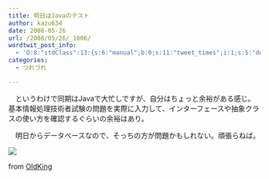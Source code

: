 ```yaml
---
title: 明日はJavaのテスト
author: kazu634
date: 2008-05-26
url: /2008/05/26/_1006/
wordtwit_post_info:
  - 'O:8:"stdClass":13:{s:6:"manual";b:0;s:11:"tweet_times";i:1;s:5:"delay";i:0;s:7:"enabled";i:1;s:10:"separation";s:2:"60";s:7:"version";s:3:"3.7";s:14:"tweet_template";b:0;s:6:"status";i:2;s:6:"result";a:0:{}s:13:"tweet_counter";i:2;s:13:"tweet_log_ids";a:1:{i:0;i:4043;}s:9:"hash_tags";a:0:{}s:8:"accounts";a:1:{i:0;s:7:"kazu634";}}'
categories:
  - つれづれ

---
```

<div class="section">
<p>
    　というわけで同期はJavaで大忙しですが、自分はちょっと余裕がある感じ。基本情報処理技術者試験の問題を実際に入力して、インターフェースや抽象クラスの使い方を確認するぐらいの余裕はあり。
</p>
  
<p>
    　明日からデータベースなので、そっちの方が問題かもしれない。頑張らねば。
</p>
  
<p>
<center>
</center>
</p>
  
<p>
<a href="http://flickr.com/photos/oldking/213547891/" onclick="__gaTracker('send', 'event', 'outbound-article', 'http://flickr.com/photos/oldking/213547891/', '');" title="Covers (circa August ’06)"><img src="http://farm1.static.flickr.com/94/213547891_4a29b453c6_m.jpg" /></a>
</p>
  
<p>
    from <a href="http://flickr.com/people/oldking/" onclick="__gaTracker('send', 'event', 'outbound-article', 'http://flickr.com/people/oldking/', 'OldKing');">OldKing</a>
</p></p>
</div>